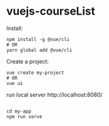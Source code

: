 # vuejs-courseList

Install:
<div class="language-bash extra-class"><pre class="language-bash"><code><span class="token function">npm</span> <span class="token function">install</span> -g @vue/cli
<span class="token comment"># OR</span>
yarn global add @vue/cli
</code></pre></div>

Create a project:
<div class="language-bash extra-class"><pre class="language-bash"><code>vue create my-project
<span class="token comment"># OR</span>
vue ui
</code></pre></div>

run local server http://localhost:8080/
<div class="language-bash extra-class"><pre class="language-bash"><code>
cd my-app
npm run serve
</code></pre></div>

